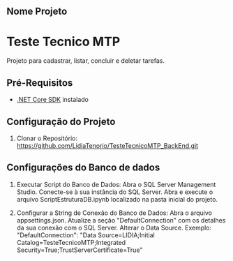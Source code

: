 ## Nome Projeto
# Teste Tecnico MTP

Projeto para cadastrar, listar, concluir e deletar tarefas.

## Pré-Requisitos
- [.NET Core SDK](https://www.microsoft.com/en-us/sql-server/sql-server-downloads) instalado

## Configuração do Projeto
1. Clonar o Repositório:
   https://github.com/LidiaTenorio/TesteTecnicoMTP_BackEnd.git

## Configurações do Banco de dados
  1. Executar Script do Banco de Dados:
    Abra o SQL Server Management Studio.
    Conecte-se à sua instância do SQL Server.
    Abra e execute o arquivo ScriptEstruturaDB.ipynb localizado na pasta inicial do projeto.

  2. Configurar a String de Conexão do Banco de Dados:
    Abra o arquivo appsettings.json.
    Atualize a seção "DefaultConnection" com os detalhes da sua conexão com o SQL Server. Alterar o Data Source.
    Exemplo: "DefaultConnection": "Data Source=LIDIA;Initial Catalog=TesteTecnicoMTP;Integrated Security=True;TrustServerCertificate=True"

